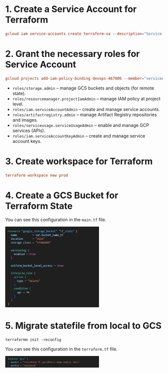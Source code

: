 # 1. Create a Service Account for Terraform

```conf
gcloud iam service-accounts create terraform-sa --description="Service Account for Terraform" --display-name="terraform-sa"
```

# 2. Grant the necessary roles for Service Account 

```conf
gcloud projects add-iam-policy-binding devops-467006 --member="serviceAccount:terraform-sa@devops-467006.iam.gserviceaccount.com" --role="roles/storage.admin" --role="roles/resourcemanager.projectIamAdmin" --role="roles/iam.serviceAccountAdmin" --role="roles/artifactregistry.admin" --role="roles/serviceusage.serviceUsageAdmin" --role="roles/iam.serviceAccountKeyAdmin"
```

- `roles/storage.admin` – manage GCS buckets and objects (for remote state).  
- `roles/resourcemanager.projectIamAdmin` – manage IAM policy at project level.  
- `roles/iam.serviceAccountAdmin` – create and manage service accounts.  
- `roles/artifactregistry.admin` – manage Artifact Registry repositories and images.  
- `roles/serviceusage.serviceUsageAdmin` – enable and manage GCP services (APIs).  
- `roles/iam.serviceAccountKeyAdmin` – create and manage service account keys.

# 3. Create workspace for Terraform

```conf
terraform workspace new prod
```

# 4. Create a GCS Bucket for Terraform State

You can see this configuration in the `main.tf` file.

<img src="./image/gcs.png" alt="Bucket for Statefile" width="300"/>

# 5. Migrate statefile from local to GCS

```config
terraformm init -reconfig
```

You can see this configuration in the `terraform.tf` file.

<img src="./image/bucket-statefile.png" alt="Bucket for Statefile" width="300"/>
